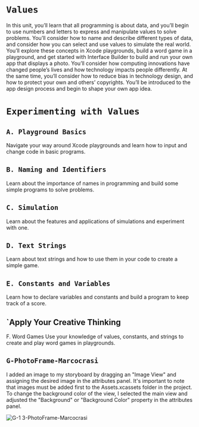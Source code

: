 # `Values`

In this unit, you’ll learn that all programming is about data, and you’ll begin to use numbers and letters to express and manipulate values to solve problems. You’ll consider how to name and describe different types of data, and consider how you can select and use values to simulate the real world.
You’ll explore these concepts in Xcode playgrounds, build a word game in a playground, and get started with Interface Builder to build and run your own app that displays a photo.
You’ll consider how computing innovations have changed people’s lives and how technology impacts people differently. At the same time, you’ll consider how to reduce bias in technology design, and how to protect your own and others’ copyrights. You’ll be introduced to the app design process and begin to shape your own app idea.

# `Experimenting with Values`

## `A. Playground Basics`
Navigate your way around Xcode playgrounds and learn how to input and change code in basic programs.

## `B. Naming and Identifiers`
Learn about the importance of names in programming and build some simple programs to solve problems.

## `C. Simulation`
Learn about the features and applications of simulations and experiment with one.

## `D. Text Strings`
Learn about text strings and how to use them in your code to create a simple game.

## `E. Constants and Variables`
Learn how to declare variables and constants and build a program to keep track of a score.

## `Apply Your Creative Thinking
F. Word Games
Use your knowledge of values, constants, and strings to create and play word games in playgrounds.

## `G-PhotoFrame-Marcocrasi`

I added an image to my storyboard by dragging an "Image View" and assigning the desired image in the attributes panel. It's important to note that images must be added first to the Assets.xcassets folder in the project. To change the background color of the view, I selected the main view and adjusted the "Background" or "Background Color" property in the attributes panel.

![G-1 3-PhotoFrame-Marcocrasi](https://github.com/Marcoc-rasi/DEVELOPMENT-WITH-SWIFT-EXPLORATIONS/assets/51039101/571d05e7-1d13-4cc5-b0b7-f14241473204)

